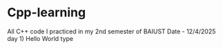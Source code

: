 # Cpp-learning
All C++ code I practiced in my 2nd semester of BAIUST
Date - 12/4/2025
day 1) Hello World type
